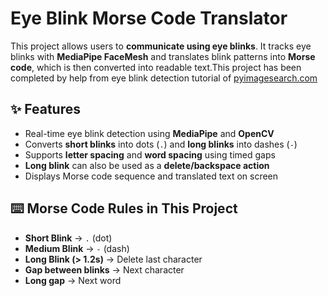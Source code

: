 # Eye Blink Morse Code Translator

This project allows users to **communicate using eye blinks**. It tracks eye blinks with **MediaPipe FaceMesh** and translates blink patterns into **Morse code**, which is then converted into readable text.This project has been completed by help from eye blink detection tutorial of [pyimagesearch.com](https://pyimagesearch.com/2017/04/24/eye-blink-detection-opencv-python-dlib/)

## ✨ Features
- Real-time eye blink detection using **MediaPipe** and **OpenCV**
- Converts **short blinks** into dots (`.`) and **long blinks** into dashes (`-`)
- Supports **letter spacing** and **word spacing** using timed gaps
- **Long blink** can also be used as a **delete/backspace action**
- Displays Morse code sequence and translated text on screen

## ⌨️ Morse Code Rules in This Project
- **Short Blink** → `.` (dot)
- **Medium Blink** → `-` (dash)
- **Long Blink (> 1.2s)** → Delete last character
- **Gap between blinks** → Next character
- **Long gap** → Next word
